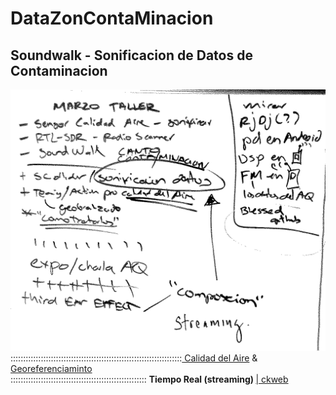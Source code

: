 # DataZonContaMinacion


## Soundwalk - Sonificacion de Datos de Contaminacion


<img src="https://raw.githubusercontent.com/alejoduque/DataZonContaMinacion/master/borrador1.png" /> <br>
::::::::::::::::::::::::::::::::::::::::::::::::::::::::::::::::::::<a href=https://#> Calidad del Aire</a> &
<a href=http://#> Georeferenciaminto</a>
<BR>
:::::::::::::::::::::::::::::::::::::::::::::::::::::: <B>Tiempo Real (streaming) </B>
<a href=https://ckweb.gov.co/> | ckweb </a>



